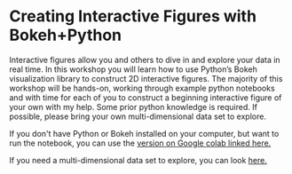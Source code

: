 # Creating Interactive Figures with Bokeh+Python 

Interactive figures allow you and others to dive in and explore your data in real time.  In this workshop you will learn how to use Python’s Bokeh visualization library to construct 2D interactive figures.  The majority of this workshop will be hands-on, working through example python notebooks and with time for each of you to construct a beginning interactive figure of your own with my help.  Some prior python knowledge is required.  If possible, please bring your own multi-dimensional data set to explore.

If you don't have Python or Bokeh installed on your computer, but want to run the notebook, you can use the [version on Google colab linked here.](https://colab.research.google.com/drive/1SdRr6JekxKHaqL9guYdZn-M-Bx643q4f?usp=sharing)

If you need a multi-dimensional data set to explore, you can look [here.](https://github.com/ageller/IDEAS_FSS-Vis/tree/master/datasets)
